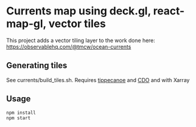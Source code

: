 # Currents map using deck.gl, react-map-gl, vector tiles

This project adds a vector tiling layer to the work done here:
<https://observablehq.com/@tmcw/ocean-currents>

## Generating tiles

See currents/build_tiles.sh. Requires [tippecanoe](https://github.com/mapbox/tippecanoe) and [CDO](https://code.mpimet.mpg.de/projects/cdo) and with Xarray

## Usage

```bash
npm install
npm start
```

